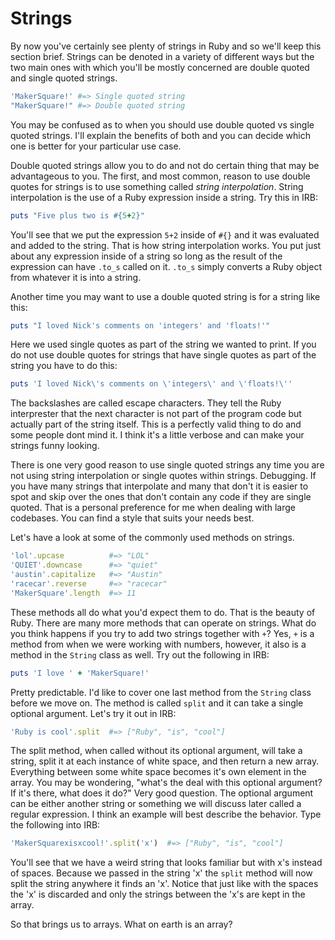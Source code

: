 # Strings

By now you've certainly see plenty of strings in Ruby and so we'll keep this section brief. Strings can be denoted in a variety of different ways but the two main ones with which you'll be mostly concerned are double quoted and single quoted strings.

```ruby
'MakerSquare!' #=> Single quoted string
"MakerSquare!" #=> Double quoted string
```

You may be confused as to when you should use double quoted vs single quoted strings. I'll explain the benefits of both and you can decide which one is better for your particular use case.

Double quoted strings allow you to do and not do certain thing that may be advantageous to you. The first, and most common, reason to use double quotes for strings is to use something called *string interpolation*. String interpolation is the use of a Ruby expression inside a string. Try this in IRB:

```ruby
puts "Five plus two is #{5+2}"
```

You'll see that we put the expression `5+2` inside of `#{}` and it was evaluated and added to the string. That is how string interpolation works. You put just about any expression inside of a string so long as the result of the expression can have `.to_s` called on it. `.to_s` simply converts a Ruby object from whatever it is into a string.

Another time you may want to use a double quoted string is for a string like this:

```ruby
puts "I loved Nick's comments on 'integers' and 'floats!'"
```

Here we used single quotes as part of the string we wanted to print. If you do not use double quotes for strings that have single quotes as part of the string you have to do this:

```ruby
puts 'I loved Nick\'s comments on \'integers\' and \'floats!\''
```

The backslashes are called escape characters. They tell the Ruby interprester that the next character is not part of the program code but actually part of the string itself. This is a perfectly valid thing to do and some people dont mind it. I think it's a little verbose and can make your strings funny looking.

There is one very good reason to use single quoted strings any time you are not using string interpolation or single quotes within strings. Debugging. If you have many strings that interpolate and many that don't it is easier to spot and skip over the ones that don't contain any code if they are single quoted. That is a personal preference for me when dealing with large codebases. You can find a style that suits your needs best.

Let's have a look at some of the commonly used methods on strings.

```ruby
'lol'.upcase          #=> "LOL"
'QUIET'.downcase      #=> "quiet"
'austin'.capitalize   #=> "Austin"
'racecar'.reverse     #=> "racecar"
'MakerSquare'.length  #=> 11
```

These methods all do what you'd expect them to do. That is the beauty of Ruby. There are many more methods that can operate on strings. What do you think happens if you try to add two strings together with `+`? Yes, `+` is a method from when we were working with numbers, however, it also is a method in the `String` class as well. Try out the following in IRB:

```ruby
puts 'I love ' + 'MakerSquare!'
```

Pretty predictable. I'd like to cover one last method from the `String` class before we move on. The method is called `split` and it can take a single optional argument. Let's try it out in IRB:

```ruby
'Ruby is cool'.split  #=> ["Ruby", "is", "cool"]
```

The split method, when called without its optional argument, will take a string, split it at each instance of white space, and then return a new array. Everything between some white space becomes it's own element in the array. You may be wondering, "what's the deal with this optional argument? If it's there, what does it do?" Very good question. The optional argument can be either another string or something we will discuss later called a regular expression. I think an example will best describe the behavior. Type the following into IRB:

```ruby
'MakerSquarexisxcool!'.split('x')  #=> ["Ruby", "is", "cool"]
```

You'll see that we have a weird string that looks familiar but with x's instead of spaces. Because we passed in the string 'x' the `split` method will now split the string anywhere it finds an 'x'. Notice that just like with the spaces the 'x' is discarded and only the strings between the 'x's are kept in the array.

So that brings us to arrays. What on earth is an array?
